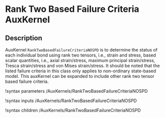 # Rank Two Based Failure Criteria AuxKernel

## Description

AuxKernel `RankTwoBasedFailureCriteriaNOSPD` is to determine the status of each individual bond using rank two tensors, i.e., strain and stress, based scalar quantities, i.e., axial strain/stress, maximum principal strain/stress, Tresca strain/stress and von Mises strain/stress. It should be noted that the listed failure criteria in this class only applies to non-ordinary state-based model. This auxKernel can be expanded to include other rank two tensor based failure criteria.


!syntax parameters /AuxKernels/RankTwoBasedFailureCriteriaNOSPD

!syntax inputs /AuxKernels/RankTwoBasedFailureCriteriaNOSPD

!syntax children /AuxKernels/RankTwoBasedFailureCriteriaNOSPD
